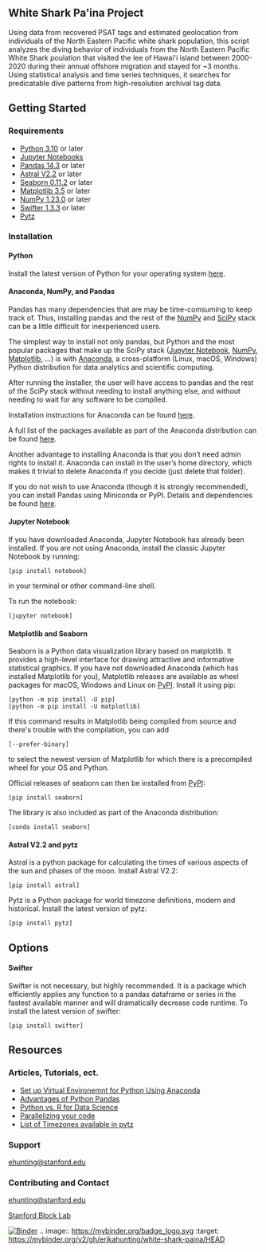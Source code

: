 ## White Shark Pa'ina Project
Using data from recovered PSAT tags and estimated 
geolocation from individuals of the North Eastern Pacific 
white shark population, this script analyzes the diving 
behavior of individuals from the North Eastern Pacific 
White Shark poulation that visited the lee of Hawai'i 
island between 2000-2020 during their annual offshore 
migration and stayed for ~3 months. Using statistical
analysis and time series techniques, it searches for 
predicatable dive patterns from high-resolution archival
tag data.
## Getting Started
### Requirements
- [Python 3.10](https://www.python.org) or later
- [Jupyter Notebooks](https://jupyter.org)
- [Pandas 14.3](https://pandas.pydata.org) or later
- [Astral V2.2](https://astral.readthedocs.io/en/latest/) or later
- [Seaborn 0.11.2](https://seaborn.pydata.org) or later
- [Matplotlib 3.5](https://matplotlib.org) or later
- [NumPy 1.23.0](https://numpy.org) or later
- [Swifter 1.3.3](https://pypi.org/project/swifter/) or later
- [Pytz](http://pytz.sourceforge.net)
### Installation
#### Python
Install the latest version of Python for your operating 
system [here](https://www.python.org/downloads/release/python-3105/).

#### Anaconda, NumPy, and Pandas
Pandas has many dependencies that are may be time-comsuming
to keep track of. Thus, installing pandas and the rest of 
the [NumPy](https://numpy.org/) and [SciPy](https://scipy.org/) 
stack can be a little difficult for inexperienced users.

The simplest way to install not only pandas, but Python and 
the most popular packages that make up the SciPy stack 
([Jupyter Notebook](https://jupyter.org), [NumPy](https://numpy.org/), 
[Matplotlib](https://matplotlib.org/), …) is with [Anaconda](https://docs.continuum.io/anaconda/), 
a cross-platform (Linux, macOS, Windows) Python distribution 
for data analytics and scientific computing.

After running the installer, the user will have access to 
pandas and the rest of the SciPy stack without needing to 
install anything else, and without needing to wait for any 
software to be compiled.

Installation instructions for Anaconda can be found [here](https://docs.continuum.io/anaconda/install/).

A full list of the packages available as part of the 
Anaconda distribution can be found [here](https://docs.continuum.io/anaconda/packages/pkg-docs/).

Another advantage to installing Anaconda is that you don’t 
need admin rights to install it. Anaconda can install in 
the user’s home directory, which makes it trivial to delete 
Anaconda if you decide (just delete that folder).

If you do not wish to use Anaconda (though it is strongly 
recommended), you can install Pandas using Miniconda or 
PyPI. Details and dependencies be found [here](https://pandas.pydata.org/docs/getting_started/install.html).

#### Jupyter Notebook
If you have downloaded Anaconda, Jupyter Notebook has 
already been installed. If you are not using Anaconda, 
install the classic Jupyter Notebook by running:
```````
[pip install notebook]
```````
in your terminal or other command-line shell.

To run the notebook:
```````
[jupyter notebook]
```````

#### Matplotlib and Seaborn
Seaborn is a Python data visualization library based on 
matplotlib. It provides a high-level interface for drawing 
attractive and informative statistical graphics. If you 
have not downloaded Anaconda (which has installed Matplotlib
for you), Matplotlib releases are available as wheel packages 
for macOS, Windows and Linux on [PyPI](https://pypi.org/project/matplotlib/). Install it using pip:
```````
[python -m pip install -U pip]
[python -m pip install -U matplotlib]
```````
If this command results in Matplotlib being compiled from 
source and there's trouble with the compilation, you can add
```````
[--prefer-binary]
```````
to select the newest version of Matplotlib for which there 
is a precompiled wheel for your OS and Python.

Official releases of seaborn can then be installed from [PyPI](https://pypi.org/project/seaborn/):
```````
[pip install seaborn]
```````
The library is also included as part of the Anaconda distribution:
```````
[conda install seaborn]
```````

#### Astral V2.2 and pytz
Astral is a python package for calculating the times of 
various aspects of the sun and phases of the moon. 
Install Astral V2.2:
```````
[pip install astral]
```````
Pytz is a Python package for world timezone definitions, 
modern and historical. Install the latest version of pytz:
```````
[pip install pytz]
```````
## Options
#### Swifter
Swifter is not necessary, but highly recommended. It is a 
package which efficiently applies any function to a pandas 
dataframe or series in the fastest available manner and 
will dramatically decrease code runtime.
To install the latest version of swifter:
```````
[pip install swifter]
```````
## Resources
### Articles, Tutorials, ect.
- [Set up Virtual Environemnt for Python Using Anaconda](https://www.geeksforgeeks.org/set-up-virtual-environment-for-python-using-anaconda/?ref=lbp)
- [Advantages of Python Pandas](https://data-flair.training/blogs/advantages-of-python-pandas/)
- [Python vs. R for Data Science](https://towardsdatascience.com/python-vs-r-for-data-science-cf2699dfff4b)
- [Parallelizing your code](https://stackoverflow.com/questions/45545110/make-pandas-dataframe-apply-use-all-cores)
- [List of Timezones available in pytz](https://stackoverflow.com/questions/13866926/is-there-a-list-of-pytz-timezones)
### Support
[ehunting@stanford.edu](ehunting@stanford.edu)
### Contributing and Contact
[ehunting@stanford.edu](ehunting@stanford.edu)

[Stanford Block Lab](https://www.stanfordblocklab.org)

[![Binder](https://mybinder.org/badge_logo.svg)](https://mybinder.org/v2/gh/erikahunting/white-shark-paina/HEAD)
.. image:: https://mybinder.org/badge_logo.svg
 :target: https://mybinder.org/v2/gh/erikahunting/white-shark-paina/HEAD

